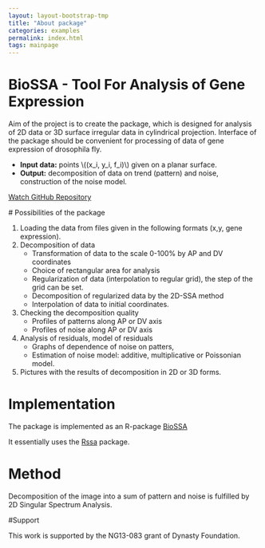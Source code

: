 ```yaml
---
layout: layout-bootstrap-tmp
title: "About package"
categories: examples
permalink: index.html
tags: mainpage
---
```

<div class="jumbotron">
  <div class="container">
<h1>BioSSA - Tool For Analysis of Gene Expression</h1>

<p>Aim of the project is to create the package, which is designed for analysis of 2D data or 3D surface irregular data in cylindrical projection. Interface of the package should be convenient for 
processing of data of gene expression of drosophila fly.</p>
<p><ul>
<li><b>Input data:</b> points \((x_i, y_i, f_i)\) given on a planar surface.</li>
<li><b>Output:</b>  decomposition of data on trend (pattern) and noise, construction of the noise model.</li>
</ul></p>
<p><a href="https://github.com/asl/BioSSA" class="btn btn-primary btn-lg" role="button"><span class="glyphicon glyphicon-save"></span>Watch GitHub Repository</a></p>
</div>
</div>
# Possibilities of the package

1.	Loading the data from files given in the following formats
(x,y, gene expression).
2.	Decomposition of data
	-	 Transformation of data to the scale 0-100% by AP and DV coordinates
	-	Choice of rectangular area for analysis
	-	Regularization of data (interpolation to regular grid), the step of the grid can be set.
	-	Decomposition of regularized data by the 2D-SSA method
	-	Interpolation of data to initial coordinates.
3.	Checking the decomposition quality
	- Profiles of patterns along AP or DV axis
	- Profiles of noise along AP or DV axis
4.	Analysis of residuals, model of residuals
	-	Graphs of dependence of noise on patters, 
	-	Estimation of noise model: additive, multiplicative or Poissonian model.
5.	Pictures with the results of decomposition in 2D or 3D forms.

# Implementation

The package is implemented as an R-package [BioSSA](BioSSA_0.0.1.zip)

It essentially uses the  [Rssa]( http://cran.r-project.org/web/packages/Rssa/ "Cсылка на Rssa") package.  

# Method

Decomposition of the image into a sum of pattern and noise is fulfilled  by 2D Singular Spectrum Analysis. 

#Support

This work is supported by the NG13-083 grant of Dynasty Foundation.
